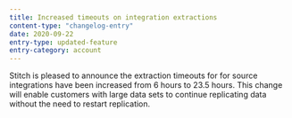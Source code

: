 ```yaml
---
title: Increased timeouts on integration extractions
content-type: "changelog-entry"
date: 2020-09-22
entry-type: updated-feature
entry-category: account
---
```


Stitch is pleased to announce the extraction timeouts for for source integrations have been increased from 6 hours to 23.5 hours. This change will enable customers with large data sets to continue replicating data without the need to restart replication.